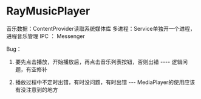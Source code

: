 # RayMusicPlayer
音乐数据：ContentProvider读取系统媒体库
多进程：Service单独开一个进程，进程音乐管理
IPC ： Messenger

Bug：

1. 要先点击播放，开始播放后，再点击音乐列表按钮，否则出错  ---- 逻辑问题，有空修补

2. 播放过程中不定时出错，有时没问题，有时出错 --- MediaPlayer的使用应该有没注意到的地方

